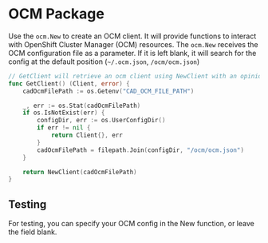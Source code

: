 # OCM Package

Use the `ocm.New` to create an OCM client. It will provide functions to interact with OpenShift Cluster Manager (OCM) resources. The `ocm.New` receives the OCM configuration file as a parameter. If it is left blank, it will search for the config at the default position (`~/.ocm.json`, `/ocm/ocm.json`)

[embedmd]:# (./ocm.go /\/\/ GetClient/ /^}$/)
```go
// GetClient will retrieve an ocm client using NewClient with an opinionated set of configuration and defaults.
func GetClient() (Client, error) {
	cadOcmFilePath := os.Getenv("CAD_OCM_FILE_PATH")

	_, err := os.Stat(cadOcmFilePath)
	if os.IsNotExist(err) {
		configDir, err := os.UserConfigDir()
		if err != nil {
			return Client{}, err
		}
		cadOcmFilePath = filepath.Join(configDir, "/ocm/ocm.json")
	}

	return NewClient(cadOcmFilePath)
}
```

## Testing

For testing, you can specify your OCM config in the New function, or leave the field blank.
